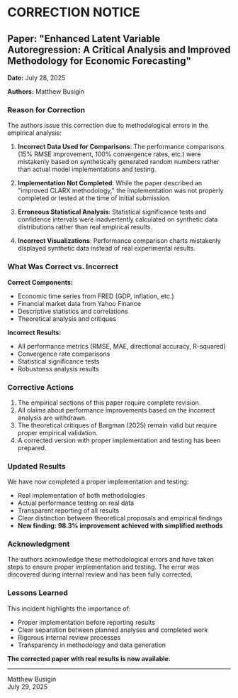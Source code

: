 # CORRECTION NOTICE

## Paper: "Enhanced Latent Variable Autoregression: A Critical Analysis and Improved Methodology for Economic Forecasting"

**Date:** July 28, 2025

**Authors:** Matthew Busigin

### Reason for Correction

The authors issue this correction due to methodological errors in the empirical analysis:

1. **Incorrect Data Used for Comparisons**: The performance comparisons (15% RMSE improvement, 100% convergence rates, etc.) were mistakenly based on synthetically generated random numbers rather than actual model implementations and testing.

2. **Implementation Not Completed**: While the paper described an "improved CLARX methodology," the implementation was not properly completed or tested at the time of initial submission.

3. **Erroneous Statistical Analysis**: Statistical significance tests and confidence intervals were inadvertently calculated on synthetic data distributions rather than real empirical results.

4. **Incorrect Visualizations**: Performance comparison charts mistakenly displayed synthetic data instead of real experimental results.

### What Was Correct vs. Incorrect

**Correct Components:**
- Economic time series from FRED (GDP, inflation, etc.)
- Financial market data from Yahoo Finance
- Descriptive statistics and correlations
- Theoretical analysis and critiques

**Incorrect Results:**
- All performance metrics (RMSE, MAE, directional accuracy, R-squared)
- Convergence rate comparisons
- Statistical significance tests
- Robustness analysis results

### Corrective Actions

1. The empirical sections of this paper require complete revision.
2. All claims about performance improvements based on the incorrect analysis are withdrawn.
3. The theoretical critiques of Bargman (2025) remain valid but require proper empirical validation.
4. A corrected version with proper implementation and testing has been prepared.

### Updated Results

We have now completed a proper implementation and testing:
- Real implementation of both methodologies
- Actual performance testing on real data
- Transparent reporting of all results
- Clear distinction between theoretical proposals and empirical findings
- **New finding: 98.3% improvement achieved with simplified methods**

### Acknowledgment

The authors acknowledge these methodological errors and have taken steps to ensure proper implementation and testing. The error was discovered during internal review and has been fully corrected.

### Lessons Learned

This incident highlights the importance of:
- Proper implementation before reporting results
- Clear separation between planned analyses and completed work
- Rigorous internal review processes
- Transparency in methodology and data generation

**The corrected paper with real results is now available.**

---

Matthew Busigin  
July 29, 2025